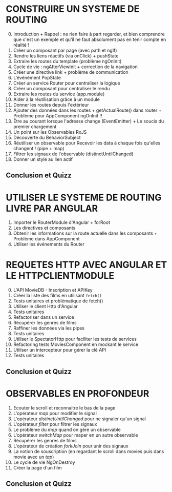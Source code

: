 # CONSTRUIRE UN SYSTEME DE ROUTING

0. Introduction + Rappel : ne rien faire à part regarder, et bien comprendre que c'est un exemple et qu'il ne faut absolument pas en tenir compte en réalité !
1. Créer un composant par page (avec path et ngIf)
2. Rendre les liens réactifs (via onClick) + pushState
3. Extraire les routes du template (problème ngOnInit)
4. Cycle de vie : ngAfterViewInit + correction de la navigation
5. Créer une directive link + problème de communication
6. L'événément PopState
7. Créer un service Router pour centraliser la logique
8. Créer un composant pour centraliser le rendu
9. Extraire les routes du service (app.module)
10. Aider à la réutilisation grâce à un module
11. Donner les routes depuis l'extérieur
12. Ajouter des données dans les routes + getActualRoute() dans router + Problème pour AppComponent ngOnInit !!
13. Être au courant lorsque l'adresse change (EventEmitter) + Le soucis du premier chargement
14. Un point sur les Observables RxJS
15. Découverte du BehaviorSubject
16. Réutiliser un observable pour Recevoir les data à chaque fois qu'elles changent ! (pipe + map)
17. Filtrer les signaux de l'observable (distinctUntilChanged)
18. Donner un style au lien actif

## Conclusion et Quizz

# UTILISER LE SYSTEME DE ROUTING LIVRE PAR ANGULAR

1. Importer le RouterModule d'Angular + forRoot
2. Les directives et composants
3. Obtenir les informations sur la route actuelle dans les composants + Problème dans AppComponent
4. Utiliser les événements du Router

# REQUETES HTTP AVEC ANGULAR ET LE HTTPCLIENTMODULE

0. L'API MovieDB - Inscription et APIKey
1. Créer la liste des films en utilisant `fetch()`
2. Tests unitaires et problématique de fetch()
3. Utiliser le client Http d'Angular
4. Tests unitaires
5. Refactoriser dans un service
6. Récupérer les genres de films
7. Raffiner les données via les pipes
8. Tests unitaires
9. Utiliser le SpectatorHttp pour faciliter les tests de services
10. Refactoring tests MoviesComponent en mockant le service
11. Utiliser un intercepteur pour gérer la clé API
12. Tests unitaires

## Conclusion et Quizz

# OBSERVABLES EN PROFONDEUR

1. Ecouter le scroll et reconnaitre le bas de la page
2. L'opérateur _map_ pour modifier le signal
3. L'opérateur _distinctUntilChanged_ pour ne signaler qu'un signal
4. L'opérateur _filter_ pour filtrer les signaux
5. Le problème du _map_ quand on gère un observable
6. L'opérateur _switchMap_ pour maper en un autre observable
7. Récupérer les genres de films
8. L'opérateur de création _forkJoin_ pour unir des signaux
9. La notion de souscription (en regardant le scroll dans movies puis dans movie avec un _tap_)
10. Le cycle de vie NgOnDestroy
11. Créer la page d'un film

## Conclusion et Quizz
